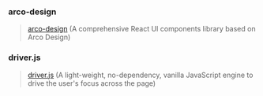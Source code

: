 ### arco-design

> [arco-design](https://github.com/arco-design/arco-design) (A comprehensive React UI components library based on Arco Design)

### driver.js

> [driver.js](https://github.com/kamranahmedse/driver.js) (A light-weight, no-dependency, vanilla JavaScript engine to drive the user's focus across the page)
